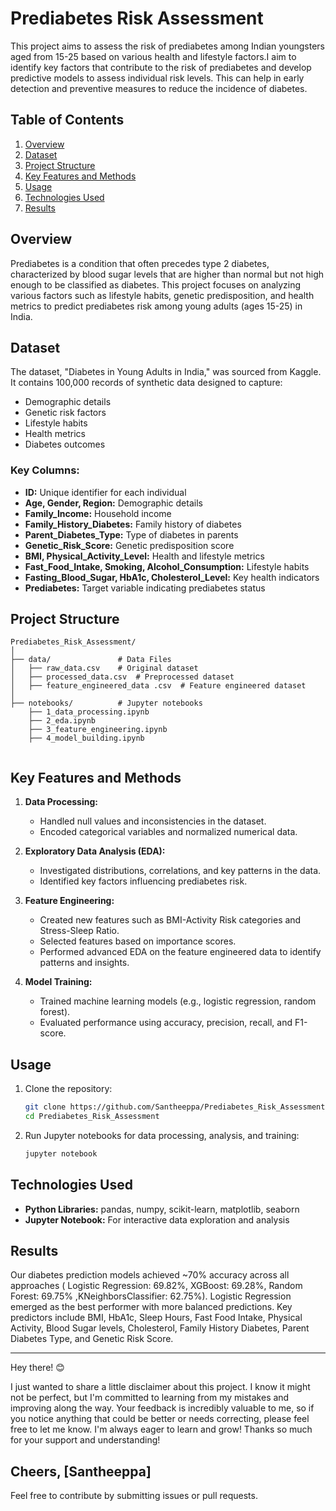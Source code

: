 # Prediabetes Risk Assessment

This project aims to assess the risk of prediabetes among Indian youngsters aged from 15-25 based on various health and lifestyle factors.I aim to identify key factors that contribute to the risk of prediabetes and develop predictive models to assess individual risk levels. This can help in early detection and preventive measures to reduce the incidence of diabetes.

## Table of Contents

1. [Overview](#overview)
2. [Dataset](#dataset)
3. [Project Structure](#project-structure)
4. [Key Features and Methods](#key-features-and-methods)
5. [Usage](#usage)
6. [Technologies Used](#technologies-used)
7. [Results](#results)

## Overview

Prediabetes is a condition that often precedes type 2 diabetes, characterized by blood sugar levels that are higher than normal but not high enough to be classified as diabetes. This project focuses on analyzing various factors such as lifestyle habits, genetic predisposition, and health metrics to predict prediabetes risk among young adults (ages 15-25) in India.

## Dataset

The dataset, "Diabetes in Young Adults in India," was sourced from Kaggle. It contains 100,000 records of synthetic data designed to capture:

- Demographic details
- Genetic risk factors
- Lifestyle habits
- Health metrics
- Diabetes outcomes

### Key Columns:

- **ID:** Unique identifier for each individual
- **Age, Gender, Region:** Demographic details
- **Family_Income:** Household income
- **Family_History_Diabetes:** Family history of diabetes
- **Parent_Diabetes_Type:** Type of diabetes in parents
- **Genetic_Risk_Score:** Genetic predisposition score
- **BMI, Physical_Activity_Level:** Health and lifestyle metrics
- **Fast_Food_Intake, Smoking, Alcohol_Consumption:** Lifestyle habits
- **Fasting_Blood_Sugar, HbA1c, Cholesterol_Level:** Key health indicators
- **Prediabetes:** Target variable indicating prediabetes status

## Project Structure

```
Prediabetes_Risk_Assessment/
│
├── data/               # Data Files
│   ├── raw_data.csv    # Original dataset
│   ├── processed_data.csv  # Preprocessed dataset
│   ├── feature_engineered_data .csv  # Feature engineered dataset
│    
├── notebooks/          # Jupyter notebooks 
    ├── 1_data_processing.ipynb
    ├── 2_eda.ipynb
    ├── 3_feature_engineering.ipynb
    ├── 4_model_building.ipynb


```

## Key Features and Methods

1. **Data Processing:**
   - Handled null values and inconsistencies in the dataset.
   - Encoded categorical variables and normalized numerical data.

2. **Exploratory Data Analysis (EDA):**
   - Investigated distributions, correlations, and key patterns in the data.
   - Identified key factors influencing prediabetes risk.

3. **Feature Engineering:**
   - Created new features such as BMI-Activity Risk categories and Stress-Sleep Ratio.
   - Selected features based on importance scores.
   - Performed advanced EDA on the feature engineered data to identify patterns and insights.

4. **Model Training:**
   - Trained machine learning models (e.g., logistic regression, random forest).
   - Evaluated performance using accuracy, precision, recall, and F1-score.


## Usage

1. Clone the repository:
   ```bash
   git clone https://github.com/Santheeppa/Prediabetes_Risk_Assessment.git
   cd Prediabetes_Risk_Assessment
   ```
2. Run Jupyter notebooks for data processing, analysis, and training:
   ```bash
   jupyter notebook
   ```

## Technologies Used

- **Python Libraries:** pandas, numpy, scikit-learn, matplotlib, seaborn
- **Jupyter Notebook:** For interactive data exploration and analysis

## Results

Our diabetes prediction models achieved ~70% accuracy across all approaches ( Logistic Regression: 69.82%, XGBoost: 69.28%, Random Forest: 69.75% ,KNeighborsClassifier: 62.75%). Logistic Regression emerged as the best performer with more balanced predictions. Key predictors include BMI, HbA1c, Sleep Hours, Fast Food Intake, Physical Activity, Blood Sugar levels, Cholesterol, Family History Diabetes, Parent Diabetes Type, and Genetic Risk Score.

---

Hey there! 😊

I just wanted to share a little disclaimer about this project. I know it might not be perfect, but I'm committed to learning from my mistakes and improving along the way. Your feedback is incredibly valuable to me, so if you notice anything that could be better or needs correcting, please feel free to let me know. I'm always eager to learn and grow!
Thanks so much for your support and understanding!

Cheers, [Santheeppa]
---
Feel free to contribute by submitting issues or pull requests.

